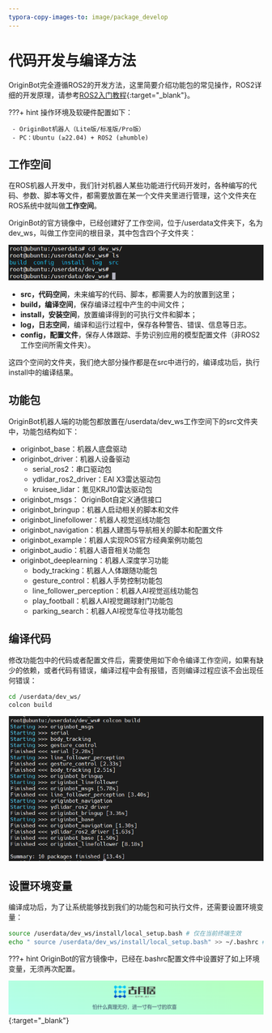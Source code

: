 ```yaml
---
typora-copy-images-to: image/package_develop
---
```


# **代码开发与编译方法**

OriginBot完全遵循ROS2的开发方法，这里简要介绍功能包的常见操作，ROS2详细的开发原理，请参考[ROS2入门教程](https://book.guyuehome.com/){:target="_blank"}。



???+ hint
    操作环境及软硬件配置如下：
    

     - OriginBot机器人（Lite版/标准版/Pro版）
     - PC：Ubuntu (≥22.04) + ROS2 (≥humble)



## **工作空间**

在ROS机器人开发中，我们针对机器人某些功能进行代码开发时，各种编写的代码、参数、脚本等文件，都需要放置在某一个文件夹里进行管理，这个文件夹在ROS系统中就叫做**工作空间**。



OriginBot的官方镜像中，已经创建好了工作空间，位于/userdata文件夹下，名为dev_ws，叫做工作空间的根目录，其中包含四个子文件夹：

![image-20220920221905698](../../assets/img/package_develop/image-20220920221905698.png)

- **src，代码空间**，未来编写的代码、脚本，都需要人为的放置到这里；
- **build，编译空间**，保存编译过程中产生的中间文件；
- **install，安装空间**，放置编译得到的可执行文件和脚本；
- **log，日志空间**，编译和运行过程中，保存各种警告、错误、信息等日志。
- **config，配置文件**，保存人体跟踪、手势识别应用的模型配置文件（非ROS2工作空间所需文件夹）。



这四个空间的文件夹，我们绝大部分操作都是在src中进行的，编译成功后，执行install中的编译结果。



## **功能包**

OriginBot机器人端的功能包都放置在/userdata/dev_ws工作空间下的src文件夹中，功能包结构如下：

- originbot_base：机器人底盘驱动
- originbot_driver：机器人设备驱动
    - serial_ros2：串口驱动包
    - ydlidar_ros2_driver：EAI X3雷达驱动包
    - kruisee_lidar：氪见KRJ10雷达驱动包
- originbot_msgs： OriginBot自定义通信接口
- originbot_bringup：机器人启动相关的脚本和文件
- originbot_linefollower：机器人视觉巡线功能包
- originbot_navigation：机器人建图与导航相关的脚本和配置文件
- originbot_example：机器人实现ROS官方经典案例功能包
- originbot_audio：机器人语音相关功能包
- originbot_deeplearning：机器人深度学习功能
    - body_tracking：机器人人体跟随功能包
    - gesture_control：机器人手势控制功能包
    - line_follower_perception：机器人AI视觉巡线功能包
    - play_football：机器人AI视觉踢球射门功能包
    - parking_search：机器人AI视觉车位寻找功能包



## **编译代码**

修改功能包中的代码或者配置文件后，需要使用如下命令编译工作空间，如果有缺少的依赖，或者代码有错误，编译过程中会有报错，否则编译过程应该不会出现任何错误：

```bash
cd /userdata/dev_ws/
colcon build
```

![image-20220920222359026](../../assets/img/package_develop/image-20220920222359026.png)



## **设置环境变量**

编译成功后，为了让系统能够找到我们的功能包和可执行文件，还需要设置环境变量：

```bash
source /userdata/dev_ws/install/local_setup.bash # 仅在当前终端生效
echo " source /userdata/dev_ws/install/local_setup.bash" >> ~/.bashrc # 所有终端均生效，只用运行一次
```



???+ hint
    OriginBot的官方镜像中，已经在.bashrc配置文件中设置好了如上环境变量，无须再次配置。



[![图片1](../../assets/img/footer.png)](https://www.guyuehome.com/){:target="_blank"}

